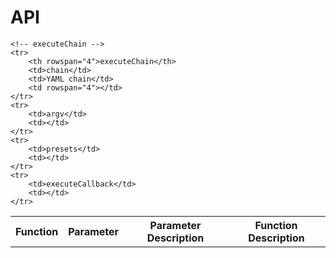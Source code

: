 # API

<table>
    <tr>
        <th>Function</th>
        <th>Parameter</th>
        <th>Parameter Description</th>
        <th>Function Description</th>
    </tr>

    <!-- executeChain -->
    <tr>
        <th rowspan="4">executeChain</th>
        <td>chain</td>
        <td>YAML chain</td>
        <td rowspan="4"></td>
    </tr>
    <tr>
        <td>argv</td>
        <td></td>
    </tr>
    <tr>
        <td>presets</td>
        <td></td>
    </tr>
    <tr>
        <td>executeCallback</td>
        <td></td>
    </tr>

</table>
